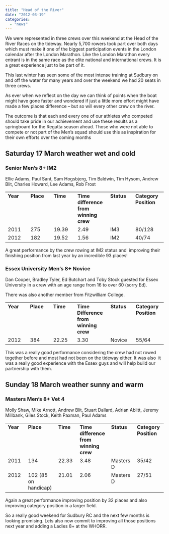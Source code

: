 ```yaml
---
title: "Head of the River"
date: "2012-03-19"
categories:
  - "news"
---
```


We were represented in three crews over this weekend at the Head of the River Races on the tideway. Nearly 5,700 rowers took part over both days which must make it one of the biggest participation events in the London calendar after the London Marathon. Like the London Marathon every entrant is in the same race as the elite national and international crews. It is a great experience just to be part of it.

This last winter has seen some of the most intense training at Sudbury on and off the water for many years and over the weekend we had 20 seats in three crews.

As ever when we reflect on the day we can think of points when the boat might have gone faster and wondered if just a little more effort might have made a few places difference – but so will every other crew on the river.

The outcome is that each and every one of our athletes who competed should take pride in our achievement and use these results as a springboard for the Regatta season ahead. Those who were not able to compete or not part of the Men’s squad should use this as inspiration for their own efforts over the coming months

## Saturday 17 March weather wet and cold

### Senior Men’s 8+ IM2

Ellie Adams, Paul Sant, Sam Hogsbjerg, Tim Baldwin, Tim Hysom, Andrew Blit, Charles Howard, Lee Adams, Rob Frost

<table><tbody><tr><td valign="top" width="128"><strong>Year</strong></td><td valign="top" width="128"><strong>Place</strong></td><td valign="top" width="128"><strong>Time</strong></td><td valign="top" width="128"><strong>Time difference from winning crew</strong></td><td valign="top" width="128"><strong>Status</strong></td><td valign="top" width="128"><strong>Category Position</strong></td></tr><tr><td valign="top" width="128">2011</td><td valign="top" width="128">275</td><td valign="top" width="128">19.39</td><td valign="top" width="128">2.49</td><td valign="top" width="128">IM3</td><td valign="top" width="128">80/128</td></tr><tr><td valign="top" width="128">2012</td><td valign="top" width="128">182</td><td valign="top" width="128">19.52</td><td valign="top" width="128">1.56</td><td valign="top" width="128">IM2</td><td valign="top" width="128">40/74</td></tr></tbody></table>

A great performance by the crew rowing at IM2 status and  improving their finishing position from last year by an incredible 93 places!

### Essex University Men’s 8+ Novice

Dan Cooper, Bradley Tyler, Ed Butchart and Toby Stock guested for Essex University in a crew with an age range from 16 to over 60 (sorry Ed).

There was also another member from Fitzwilliam College.

<table><tbody><tr><td valign="top" width="122"><strong>Year</strong></td><td valign="top" width="132"><strong>Place</strong></td><td valign="top" width="132"><strong>Time</strong></td><td valign="top" width="132"><strong>Time Difference from winning crew</strong></td><td valign="top" width="123"><strong>Status</strong></td><td valign="top" width="123"><strong>Category Position</strong></td></tr><tr><td valign="top" width="122">2012</td><td valign="top" width="132">384</td><td valign="top" width="132">22.25</td><td valign="top" width="132">3.30</td><td valign="top" width="123">Novice</td><td valign="top" width="123">55/64</td></tr></tbody></table>

This was a really good performance considering the crew had not rowed together before and most had not been on the tideway either. It was also  it was a really good experience with the Essex guys and will help build our partnership with them.

## Sunday 18 March weather sunny and warm

### Masters Men’s 8+ Vet 4

Molly Shaw, Mike Arnott, Andrew Blit, Stuart Dallard, Adrian Ablitt, Jeremy Millbank, Giles Stock, Keith Paxman, Paul Adams

<table><tbody><tr><td valign="top" width="128"><strong>Year</strong></td><td valign="top" width="128"><strong>Place</strong></td><td valign="top" width="128"><strong>Time</strong></td><td valign="top" width="128"><strong>Time difference from winning crew</strong></td><td valign="top" width="128"><strong>Status</strong></td><td valign="top" width="128"><strong>Category Position</strong></td></tr><tr><td valign="top" width="128">2011</td><td valign="top" width="128">134</td><td valign="top" width="128">22.33</td><td valign="top" width="128">3.48</td><td valign="top" width="128">Masters D</td><td valign="top" width="128">35/42</td></tr><tr><td valign="top" width="128">2012</td><td valign="top" width="128">102 (85 on handicap)</td><td valign="top" width="128">21.01</td><td valign="top" width="128">2.06</td><td valign="top" width="128">Masters D</td><td valign="top" width="128">27/51</td></tr></tbody></table>

Again a great performance improving position by 32 places and also improving category position in a larger field.

So a really good weekend for Sudbury RC and the next few months is looking promising. Lets also now commit to improving all those positions next year and adding a Ladies 8+ at the WHORR.
